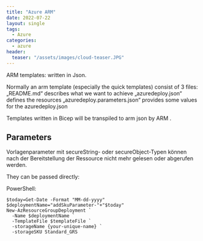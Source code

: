 ```yaml
---
title: "Azure ARM"
date: 2022-07-22
layout: single
tags:
  - Azure 
categories:
  - azure
header:
  teaser: "/assets/images/cloud-teaser.JPG"
---
```



ARM templates:
written in Json.

Normally an arm template (especially the quick templates) consist of 3 files:
„README.md“ describes what we want to achieve
„azuredeploy.json“ defines the resources
„azuredeploy.parameters.json“ provides some values for the azuredeploy.json


Templates written in Bicep will be transpiled to arm json by ARM .


## Parameters
Vorlagenparameter mit secureString- oder secureObject-Typen können nach der Bereitstellung der Ressource nicht mehr gelesen oder abgerufen werden.

They can be passed directly:

PowerShell:
```
$today=Get-Date -Format "MM-dd-yyyy"
$deploymentName="addSkuParameter-"+"$today"
New-AzResourceGroupDeployment `
  -Name $deploymentName `
  -TemplateFile $templateFile `
  -storageName {your-unique-name} `
  -storageSKU Standard_GRS
 ```